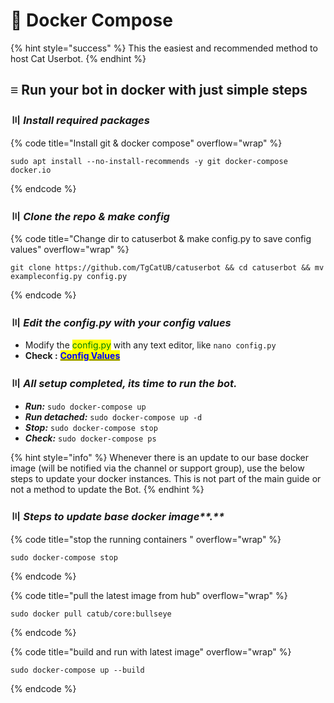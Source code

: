 # 📕 Docker Compose

{% hint style="success" %}
This the easiest and recommended method to host Cat Userbot.
{% endhint %}

## ≡ Run your bot in docker with just simple steps

### 〣 _**Install required packages**_ <a href="#install-packages" id="install-packages"></a>

{% code title="Install git & docker compose" overflow="wrap" %}
```batch
sudo apt install --no-install-recommends -y git docker-compose docker.io
```
{% endcode %}

### 〣 _**Clone the repo & make config**_ <a href="#clone-repo" id="clone-repo"></a>

{% code title="Change dir to catuserbot & make config.py to save config values" overflow="wrap" %}
```batch
git clone https://github.com/TgCatUB/catuserbot && cd catuserbot && mv exampleconfig.py config.py
```
{% endcode %}

### 〣 _**Edit the config.py with your config values**_ <a href="#edit-config" id="edit-config"></a>

* Modify the <mark style="color:green;">config.py</mark> with any text editor, like `nano config.py`
* **Check :** [<mark style="color:blue;">**Config Values**</mark>](../variables/config-vars.md#mandatory-vars)

### 〣 _**All setup completed, its time to run the bot.**_ <a href="#run-bot" id="run-bot"></a>

* _**Run:**_ `sudo docker-compose up`
* _**Run detached:**_ `sudo docker-compose up -d`
* _**Stop:**_ `sudo docker-compose stop`
* _**Check:**_ `sudo docker-compose ps`

{% hint style="info" %}
Whenever there is an update to our base docker image (will be notified via the channel or support group), use the below steps to update your docker instances. This is not part of the main guide or not a method to update the Bot.
{% endhint %}

### 〣 _Steps to update base docker image\*\*.\*\*_ <a href="#run-bot" id="run-bot"></a>

{% code title="stop the running containers " overflow="wrap" %}
```batch
sudo docker-compose stop
```
{% endcode %}

{% code title="pull the latest image from hub" overflow="wrap" %}
```batch
sudo docker pull catub/core:bullseye
```
{% endcode %}

{% code title="build and run with latest image" overflow="wrap" %}
```batch
sudo docker-compose up --build
```
{% endcode %}
